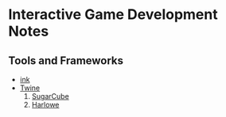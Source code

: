 # Interactive Game Development Notes

## Tools and Frameworks

- [ink](https://www.inklestudios.com/ink/)
- [Twine](https://twinery.org/)
  1. [SugarCube](https://www.motoslave.net/sugarcube/2/docs/)
  2. [Harlowe](https://twine2.neocities.org/)
